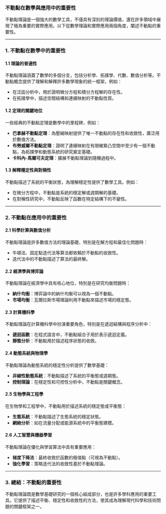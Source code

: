 ### 不動點在數學與應用中的重要性  

不動點理論是一個強大的數學工具，不僅具有深刻的理論價值，還在許多領域中展現了極為重要的實際應用。以下從數學理論和實際應用兩個角度，闡述不動點的重要性。

---

### **1. 不動點在數學中的重要性**

#### **1.1 理論的普適性**
不動點理論涵蓋了數學的多個分支，包括分析學、拓撲學、代數、數值分析等。不動點概念提供了理解和解釋許多數學現象的統一框架，例如：
- 在泛函分析中，用於證明微分方程和積分方程解的存在性。
- 在拓撲學中，描述空間結構和連續映射的不動點性質。

#### **1.2 定理的關鍵地位**
一些經典的不動點定理是數學中的里程碑，例如：
- **巴拿赫不動點定理**：為壓縮映射提供了唯一不動點的存在性和收斂性，廣泛用於數值方法。
- **布勞威爾不動點定理**：證明了連續映射在有限維緊凸空間中至少有一個不動點，為拓撲學和動態系統的研究奠定基礎。
- **卡科內-馬爾可夫定理**：擴展不動點理論到隨機過程中。

#### **1.3 解釋穩定性與對稱性**
不動點描述了系統的平衡狀態，為理解穩定性提供了數學工具。例如：
- 在微分方程中，不動點是系統的穩定解或週期解的基礎。
- 在對稱性研究中，不動點反映了函數在特定結構下的不變性。

---

### **2. 不動點在應用中的重要性**

#### **2.1 科學計算與數值分析**
不動點理論是許多數值方法的理論基礎，特別是在解方程和最佳化問題時：
- 牛頓法、固定點迭代法等算法都依賴於不動點的收斂性。
- 迭代法中的不動點描述了算法的最終解。

#### **2.2 經濟學與博弈論**
不動點理論在經濟學中具有核心地位，特別是在研究均衡問題時：
- **納什均衡**：博弈論中的納什均衡可以視為一個不動點。
- **市場均衡**：瓦爾拉斯市場理論利用不動點來描述市場的穩定態。

#### **2.3 計算機科學**
不動點理論在計算機科學中扮演重要角色，特別是在遞迴結構與程序分析中：
- **遞迴函數**：在程式語言中，不動點組合子用於表示遞迴定義。
- **靜態分析**：不動點用於描述程序狀態的收斂。

#### **2.4 動態系統與物理學**
不動點理論為動態系統的穩定性分析提供了數學基礎：
- **非線性動態系統**：不動點描述了系統的平衡態或週期態。
- **控制理論**：在穩定性和可控性分析中，不動點是關鍵概念。

#### **2.5 生物學與工程學**
在生物學和工程學中，不動點用於描述系統的穩定態或平衡態：
- **生態系統**：不動點描述了生態系統的穩定狀態。
- **網絡分析**：如在流量分配或能源系統中的平衡態建模。

#### **2.6 人工智慧與機器學習**
不動點理論在優化與學習算法中具有重要應用：
- **梯度下降法**：最終收斂於函數的極值點（可視為不動點）。
- **強化學習**：策略迭代法的收斂性基於不動點理論。

---

### **3. 總結：不動點的重要性**
不動點理論既是數學基礎研究的一個核心組成部分，也是許多學科應用的重要工具。它提供了描述平衡、穩定性和收斂性的方法，使其成為理解現代科學和技術問題的關鍵框架之一。